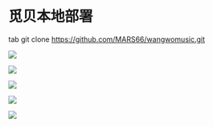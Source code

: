 觅贝本地部署
===========
tab git clone https://github.com/MARS66/wangwomusic.git



![](https://raw.githubusercontent.com/MARS66/wangwomusic/master/img/移动端—余恺维/幻灯片3.jpg)  

![](https://raw.githubusercontent.com/MARS66/wangwomusic/master/img/移动端—余恺维/幻灯片4.jpg)  

![](https://raw.githubusercontent.com/MARS66/wangwomusic/master/img/移动端—余恺维/幻灯片5.jpg)  

![](https://raw.githubusercontent.com/MARS66/wangwomusic/master/img/移动端—余恺维/幻灯片6.jpg)  

![](https://raw.githubusercontent.com/MARS66/wangwomusic/master/img/移动端—余恺维/幻灯片7.jpg)  
